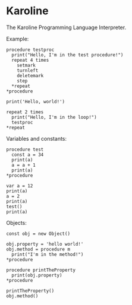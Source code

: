 # Karoline
The Karoline Programming Language Interpreter.

Example:

```
procedure testproc
  print("Hello, I'm in the test procedure!")
  repeat 4 times
    setmark
    turnleft
    deletemark
    step
  *repeat
*procedure

print('Hello, world!')

repeat 2 times
  print("Hello, I'm in the loop!")
  testproc
*repeat
```

Variables and constants:
```
procedure test
  const a = 34
  print(a)
  a = a + 1
  print(a)
*procedure

var a = 12
print(a)
a = 2
print(a)
test()
print(a)
```

Objects:
```
const obj = new Object()

obj.property = 'hello world!'
obj.method = procedure m
  print("I'm in the method!")
*procedure

procedure printTheProperty
  print(obj.property)
*procedure

printTheProperty()
obj.method()
```
